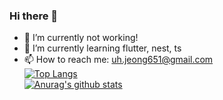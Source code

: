 ### Hi there 👋
- 🔭 I’m currently not working!
- 🌱 I’m currently learning flutter, nest, ts
- 📫 How to reach me: uh.jeong651@gmail.com <br>
[![Top Langs](https://github-readme-stats.vercel.app/api/top-langs/?username=mayleaf&layout=compact&count_private=true&langs_count=10)](https://github.com/anuraghazra/github-readme-stats)</br>
[![Anurag's github stats](https://github-readme-stats.vercel.app/api?username=mayleaf&count_private=true)](https://github.com/anuraghazra/github-readme-stats)
